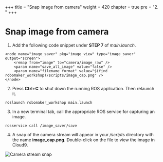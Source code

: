 +++
title = "Snap image from camera"
weight = 420
chapter = true
pre = "2. "
+++

# Snap image from camera

1. Add the following code snippet under **STEP 7** of _main.launch_.

```
<node name="image_saver" pkg="image_view" type="image_saver" output="screen">
    <remap from="image" to="camera/image_raw" />
    <param name="save_all_image" value="false" />
    <param name="filename_format" value="$(find robomaker_workshop)/scripts/image_cap.png" />
</node>
```

2. Press **Ctrl+C** to shut down the running ROS application. Then relaunch it.

```
roslaunch robomaker_workshop main.launch
```

3. In a new terminal tab, call the appropriate ROS service for capturing an image.

```
rosservice call /image_saver/save
```

4. A snap of the camera stream will appear in your _/scripts_ directory with the name **image_cap.png**. Double-click on the file to view the image in Cloud9.

![Camera stream snap](/stream-snap.png?classes=border)

<!-- 3. Now add the following code snippet under **STEP 2** of _main.py_.

```
rospy.logwarn('Press Enter to snap image from ROS topic')
raw_input()

image = util.snap_image()
if image == None:
    rospy.logerr('Trouble snapping image from ROS topic')
    return

rospy.loginfo('Snapped image from local camera stream: %s' % image)
```

4. Run the _main.py_ script in simulation mode. Press Enter as prompted by the script.

```
python ~/environment/aws_ws/src/robomaker_workshop/scripts/main.py --sim
```

5. The terminal output will confirm that an image has been snapped.

```
[INFO] [1623013252.228023, 667.865000]: Snapped image from local camera stream: image_0000.png
``` -->

<!-- ---

A snap of the camera stream should have appeared in your _/scripts_ directory. Double-click on the file to view the image.

![Camera stream snap](/stream-snap.png?classes=border) -->
